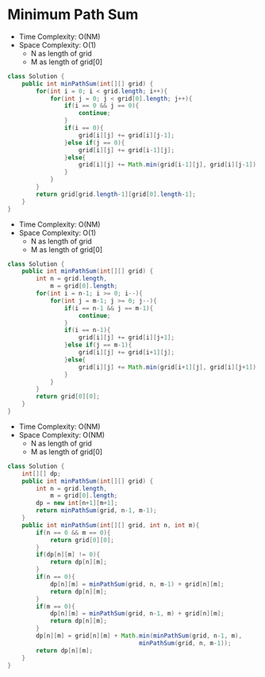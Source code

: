 # Minimum Path Sum

- Time Complexity: O(NM)
- Space Complexity: O(1)
    - N as length of grid
    - M as length of grid[0]
```java
class Solution {
    public int minPathSum(int[][] grid) {
        for(int i = 0; i < grid.length; i++){
            for(int j = 0; j < grid[0].length; j++){
                if(i == 0 && j == 0){
                    continue;
                }
                if(i == 0){
                    grid[i][j] += grid[i][j-1];
                }else if(j == 0){
                    grid[i][j] += grid[i-1][j];
                }else{
                    grid[i][j] += Math.min(grid[i-1][j], grid[i][j-1]);
                }
            }
        }
        return grid[grid.length-1][grid[0].length-1];
    }
}
```

- Time Complexity: O(NM)
- Space Complexity: O(1)
    - N as length of grid
    - M as length of grid[0]

```java
class Solution {
    public int minPathSum(int[][] grid) {
        int n = grid.length,
            m = grid[0].length;
        for(int i = n-1; i >= 0; i--){
            for(int j = m-1; j >= 0; j--){
                if(i == n-1 && j == m-1){
                    continue;
                }
                if(i == n-1){
                    grid[i][j] += grid[i][j+1];
                }else if(j == m-1){
                    grid[i][j] += grid[i+1][j];
                }else{
                    grid[i][j] += Math.min(grid[i+1][j], grid[i][j+1]);
                }
            }
        }
        return grid[0][0];
    }
}
```

- Time Complexity: O(NM)
- Space Complexity: O(NM)
  - N as length of grid
  - M as length of grid[0]

```java
class Solution {
    int[][] dp;
    public int minPathSum(int[][] grid) {
        int n = grid.length,
            m = grid[0].length;
        dp = new int[n+1][m+1];
        return minPathSum(grid, n-1, m-1);
    }
    public int minPathSum(int[][] grid, int n, int m){
        if(n == 0 && m == 0){
            return grid[0][0];
        }
        if(dp[n][m] != 0){
            return dp[n][m];
        }
        if(n == 0){
            dp[n][m] = minPathSum(grid, n, m-1) + grid[n][m];
            return dp[n][m];
        }
        if(m == 0){
            dp[n][m] = minPathSum(grid, n-1, m) + grid[n][m];
            return dp[n][m];
        }
        dp[n][m] = grid[n][m] + Math.min(minPathSum(grid, n-1, m),
                                     minPathSum(grid, n, m-1));
        return dp[n][m];
    }
}
```
